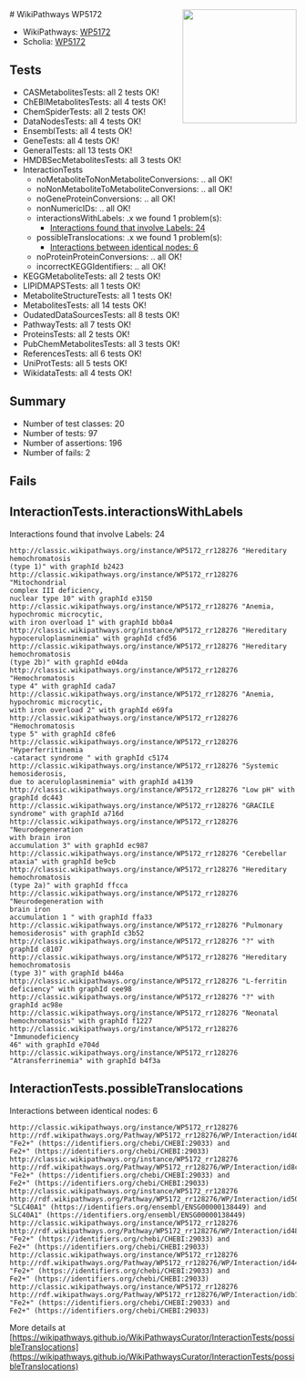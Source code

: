 <img style="float: right; width: 200px" src="https://upload.wikimedia.org/wikipedia/commons/thumb/8/83/Wplogo_with_text_500.png/640px-Wplogo_with_text_500.png" />
# WikiPathways WP5172

* WikiPathways: [WP5172](https://wikipathways.org/pathways/WP5172)
* Scholia: [WP5172](https://scholia.toolforge.org/wikipathways/WP5172)
## Tests
* CASMetabolitesTests: all 2 tests OK!
* ChEBIMetabolitesTests: all 4 tests OK!
* ChemSpiderTests: all 2 tests OK!
* DataNodesTests: all 4 tests OK!
* EnsemblTests: all 4 tests OK!
* GeneTests: all 4 tests OK!
* GeneralTests: all 13 tests OK!
* HMDBSecMetabolitesTests: all 3 tests OK!
* InteractionTests
    * noMetaboliteToNonMetaboliteConversions: .. all OK!
    * noNonMetaboliteToMetaboliteConversions: .. all OK!
    * noGeneProteinConversions: .. all OK!
    * nonNumericIDs: .. all OK!
    * interactionsWithLabels: .x we found 1 problem(s):
        * [Interactions found that involve Labels: 24](#fe97a8db)
    * possibleTranslocations: .x we found 1 problem(s):
        * [Interactions between identical nodes: 6](#1c11820b)
    * noProteinProteinConversions: .. all OK!
    * incorrectKEGGIdentifiers: .. all OK!
* KEGGMetaboliteTests: all 2 tests OK!
* LIPIDMAPSTests: all 1 tests OK!
* MetaboliteStructureTests: all 1 tests OK!
* MetabolitesTests: all 14 tests OK!
* OudatedDataSourcesTests: all 8 tests OK!
* PathwayTests: all 7 tests OK!
* ProteinsTests: all 2 tests OK!
* PubChemMetabolitesTests: all 3 tests OK!
* ReferencesTests: all 6 tests OK!
* UniProtTests: all 5 tests OK!
* WikidataTests: all 4 tests OK!


## Summary

* Number of test classes: 20
* Number of tests: 97
* Number of assertions: 196
* Number of fails: 2

## Fails

<a name="fe97a8db" />

## InteractionTests.interactionsWithLabels

Interactions found that involve Labels: 24
```
http://classic.wikipathways.org/instance/WP5172_rr128276 "Hereditary
hemochromatosis
(type 1)" with graphId b2423
http://classic.wikipathways.org/instance/WP5172_rr128276 "Mitochondrial
complex III deficiency,
nuclear type 10" with graphId e3150
http://classic.wikipathways.org/instance/WP5172_rr128276 "Anemia,
hypochromic microcytic,
with iron overload 1" with graphId bb0a4
http://classic.wikipathways.org/instance/WP5172_rr128276 "Hereditary
hypoceruloplasminemia" with graphId cfd56
http://classic.wikipathways.org/instance/WP5172_rr128276 "Hereditary
hemochromatosis
(type 2b)" with graphId e04da
http://classic.wikipathways.org/instance/WP5172_rr128276 "Hemochromatosis
type 4" with graphId cada7
http://classic.wikipathways.org/instance/WP5172_rr128276 "Anemia,
hypochromic microcytic,
with iron overload 2" with graphId e69fa
http://classic.wikipathways.org/instance/WP5172_rr128276 "Hemochromatosis
type 5" with graphId c8fe6
http://classic.wikipathways.org/instance/WP5172_rr128276 "Hyperferritinemia
-cataract syndrome " with graphId c5174
http://classic.wikipathways.org/instance/WP5172_rr128276 "Systemic hemosiderosis,
due to aceruloplasminemia" with graphId a4139
http://classic.wikipathways.org/instance/WP5172_rr128276 "Low pH" with graphId dc443
http://classic.wikipathways.org/instance/WP5172_rr128276 "GRACILE
syndrome" with graphId a716d
http://classic.wikipathways.org/instance/WP5172_rr128276 "Neurodegeneration
with brain iron
accumulation 3" with graphId ec987
http://classic.wikipathways.org/instance/WP5172_rr128276 "Cerebellar ataxia" with graphId be9cb
http://classic.wikipathways.org/instance/WP5172_rr128276 "Hereditary
hemochromatosis
(type 2a)" with graphId ffcca
http://classic.wikipathways.org/instance/WP5172_rr128276 "Neurodegeneration with 
brain iron
accumulation 1 " with graphId ffa33
http://classic.wikipathways.org/instance/WP5172_rr128276 "Pulmonary
hemosiderosis" with graphId c3b52
http://classic.wikipathways.org/instance/WP5172_rr128276 "?" with graphId c8107
http://classic.wikipathways.org/instance/WP5172_rr128276 "Hereditary
hemochromatosis
(type 3)" with graphId b446a
http://classic.wikipathways.org/instance/WP5172_rr128276 "L-ferritin
deficiency" with graphId cee98
http://classic.wikipathways.org/instance/WP5172_rr128276 "?" with graphId ac98e
http://classic.wikipathways.org/instance/WP5172_rr128276 "Neonatal
hemochromatosis" with graphId f1227
http://classic.wikipathways.org/instance/WP5172_rr128276 "Immunodeficiency
46" with graphId e704d
http://classic.wikipathways.org/instance/WP5172_rr128276 "Atransferrinemia" with graphId b4f3a
```

<a name="1c11820b" />

## InteractionTests.possibleTranslocations

Interactions between identical nodes: 6
```
http://classic.wikipathways.org/instance/WP5172_rr128276 http://rdf.wikipathways.org/Pathway/WP5172_rr128276/WP/Interaction/id4091ab31 "Fe2+" (https://identifiers.org/chebi/CHEBI:29033) and 
Fe2+" (https://identifiers.org/chebi/CHEBI:29033)
http://classic.wikipathways.org/instance/WP5172_rr128276 http://rdf.wikipathways.org/Pathway/WP5172_rr128276/WP/Interaction/id8ccd1e4a "Fe2+" (https://identifiers.org/chebi/CHEBI:29033) and 
Fe2+" (https://identifiers.org/chebi/CHEBI:29033)
http://classic.wikipathways.org/instance/WP5172_rr128276 http://rdf.wikipathways.org/Pathway/WP5172_rr128276/WP/Interaction/id500fa3b "SLC40A1" (https://identifiers.org/ensembl/ENSG00000138449) and 
SLC40A1" (https://identifiers.org/ensembl/ENSG00000138449)
http://classic.wikipathways.org/instance/WP5172_rr128276 http://rdf.wikipathways.org/Pathway/WP5172_rr128276/WP/Interaction/id48094f4a "Fe2+" (https://identifiers.org/chebi/CHEBI:29033) and 
Fe2+" (https://identifiers.org/chebi/CHEBI:29033)
http://classic.wikipathways.org/instance/WP5172_rr128276 http://rdf.wikipathways.org/Pathway/WP5172_rr128276/WP/Interaction/id446bf858 "Fe2+" (https://identifiers.org/chebi/CHEBI:29033) and 
Fe2+" (https://identifiers.org/chebi/CHEBI:29033)
http://classic.wikipathways.org/instance/WP5172_rr128276 http://rdf.wikipathways.org/Pathway/WP5172_rr128276/WP/Interaction/idb176a9fd "Fe2+" (https://identifiers.org/chebi/CHEBI:29033) and 
Fe2+" (https://identifiers.org/chebi/CHEBI:29033)
```

More details at [https://wikipathways.github.io/WikiPathwaysCurator/InteractionTests/possibleTranslocations](https://wikipathways.github.io/WikiPathwaysCurator/InteractionTests/possibleTranslocations)

